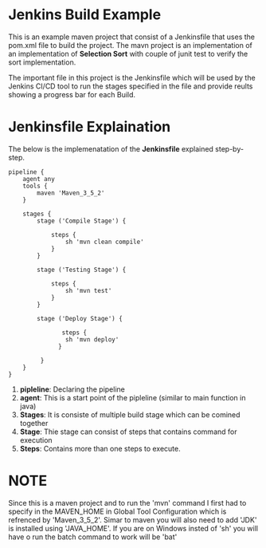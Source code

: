 # Jenkins Build Example

This is an example maven project that consist of a Jenkinsfile that uses the pom.xml file to build the project. 
The mavn project is an implementation of an implementation of **Selection Sort** with couple of junit test to verify the sort implementation. 

The important file in this project is the Jenkinsfile which will be used by the Jenkins CI/CD tool to run the stages specified in the file and provide reults showing a progress bar for each Build. 

# Jenkinsfile Explaination
The below is the implemenatation of the **Jenkinsfile** explained step-by-step.

```
pipeline {
    agent any
    tools {
        maven 'Maven_3_5_2' 
    }
    
    stages {
        stage ('Compile Stage') {

            steps {
                sh 'mvn clean compile'
            }
        }

        stage ('Testing Stage') {

            steps {
                sh 'mvn test'
            }
        }

        stage ('Deploy Stage') {

               steps {
                sh 'mvn deploy'
              }

         }
    }
}

```
1. **pipleline**: Declaring the pipeline
2. **agent**: This is a start point of the pipleline (similar to main function in java) 
3. **Stages**: It is consiste of multiple build stage which can be comined together
4. **Stage**: Thie stage can consist of steps that contains command for execution
5. **Steps**: Contains more than one steps to execute.

# NOTE
Since this is a maven project and to run the 'mvn' command I first had to specify in the MAVEN_HOME in Global Tool Configuration which is refrenced by 'Maven_3_5_2'. Simar to maven you will also need to add 'JDK' is installed using 'JAVA_HOME'. If you are on Windows insted of 'sh' you will have o run the batch command to work will be 'bat' 
